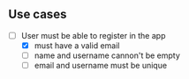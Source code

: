 ## Use cases

- [ ] User must be able to register in the app
  - [x] must have a valid email
  - [ ] name and username cannon't be empty
  - [ ] email and username must be unique
